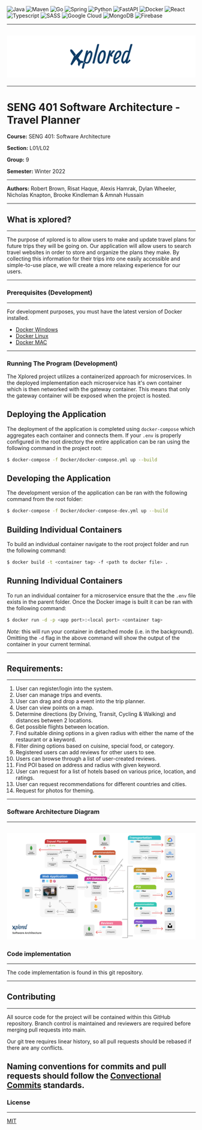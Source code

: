 <img alt="Java" src="https://img.shields.io/badge/java-%23ED8B00.svg?style=for-the-badge&logo=java&logoColor=white"/> <img alt="Maven" src="https://img.shields.io/badge/Apache%20Maven-C71A36?style=for-the-badge&logo=Apache%20Maven&logoColor=white"/> <img alt="Go" src="https://img.shields.io/badge/go-%2300ADD8.svg?style=for-the-badge&logo=go&logoColor=white"/>
<img alt="Spring" src="https://img.shields.io/badge/spring-%236DB33F.svg?style=for-the-badge&logo=spring&logoColor=white"/> <img alt="Python" src="https://img.shields.io/badge/python-3670A0?style=for-the-badge&logo=python&logoColor=ffdd54"/> <img alt="FastAPI" src="https://img.shields.io/badge/FastAPI-005571?style=for-the-badge&logo=fastapi"/> <img alt="Docker" src="https://img.shields.io/badge/docker-%230db7ed.svg?style=for-the-badge&logo=docker&logoColor=white"/> <img alt="React" src="https://img.shields.io/badge/react-%2320232a.svg?style=for-the-badge&logo=react&logoColor=%2361DAFB"/> <img alt="Typescript" src="https://img.shields.io/badge/typescript-%23007ACC.svg?style=for-the-badge&logo=typescript&logoColor=white"/> <img alt="SASS" src="https://img.shields.io/badge/SASS-hotpink.svg?style=for-the-badge&logo=SASS&logoColor=white"/> <img alt="Google Cloud" src="https://img.shields.io/badge/GoogleCloud-%234285F4.svg?style=for-the-badge&logo=google-cloud&logoColor=white"/> <img alt="MongoDB" src="https://img.shields.io/badge/MongoDB-%234ea94b.svg?style=for-the-badge&logo=mongodb&logoColor=white"/> <img alt="Firebase" src="https://img.shields.io/badge/firebase-%23039BE5.svg?style=for-the-badge&logo=firebase"/>

---

## ![Xplored](Banner.png)

---

# SENG 401 Software Architecture - Travel Planner

**Course:** SENG 401: Software Architecture

**Section:** L01/L02

**Group:** 9

**Semester:** Winter 2022

---

**Authors:** Robert Brown, Risat Haque, Alexis Hamrak, Dylan Wheeler, Nicholas Knapton, Brooke Kindleman & Amnah Hussain

---

## What is xplored?

---

The purpose of xplored is to allow users to make and update travel plans for future trips they will be going on. Our application will allow users to search travel websites in order to store and organize the plans they make. By collecting this information for their trips into one easily accessible and simple-to-use place, we will create a more relaxing experience for our users.

---

### **Prerequisites (Development)**

---

For development purposes, you must have the latest version of Docker installed.

- [Docker Windows](https://docs.docker.com/desktop/windows/install/)
- [Docker Linux](https://docs.docker.com/engine/install/ubuntu/)
- [Docker MAC](https://docs.docker.com/desktop/mac/install/)

---

### **Running The Program (Development)**

The Xplored project utilizes a containerized approach for microservices. In the deployed implementation each microservice has it's own container which is then networked with the gateway container. This means that only the gateway container will be exposed when the project is hosted.

## Deploying the Application

The deployment of the application is completed using `docker-compose` which aggregates each container and connects them. If your `.env` is properly configured in the root directory the entire application can be ran using the following command in the project root:

```bash
$ docker-compose -f Docker/docker-compose.yml up --build
```

## Developing the Application

The development version of the application can be ran with the following command from the root folder:

```bash
$ docker-compose -f Docker/docker-compose-dev.yml up --build
```

## Building Individual Containers

To build an individual container navigate to the root project folder and run the following command:

```bash
$ docker build -t <container tag> -f <path to docker file> .
```

## Running Individual Containers

To run an individual container for a microservice ensure that the the `.env` file exists in the parent folder. Once the Docker image is built it can be ran with the following command:

```bash
$ docker run -d -p <app port>:<local port> <container tag>
```

_Note:_ this will run your container in detached mode (i.e. in the background). Omitting the `-d` flag in the above command will show the output of the container in your current terminal.

---

## **Requirements:**

---

1. User can register/login into the system.
2. User can manage trips and events.
3. User can drag and drop a event into the trip planner.
4. User can view points on a map.
5. Determine directions (by Driving, Transit, Cycling & Walking) and distances between 2 locations.
6. Get possible flights between location.
7. Find suitable dining options in a given radius with either the name of the restaurant or a keyword.
8. Filter dining options based on cuisine, special food, or category.
9. Registered users can add reviews for other users to see.
10. Users can browse through a list of user-created reviews.
11. Find POI based on address and radius with given keyword.
12. User can request for a list of hotels based on various price, location, and ratings.
13. User can request recommendations for different countries and cities.
14. Request for photos for theming.

---

### **Software Architecture Diagram**

---

## ![Diagram](ArchitectureDiagram.png)

### **Code implementation**

---

The code implementation is found in this git repository.

---

## Contributing

---

All source code for the project will be contained within this GitHub repository. Branch control is maintained and reviewers are required before merging pull requests into main.

Our git tree requires linear history, so all pull requests should be rebased if there are any conflicts.

## Naming conventions for commits and pull requests should follow the [Convectional Commits](https://www.conventionalcommits.org/en/v1.0.0/) standards.

### **License**

---

[MIT](https://choosealicense.com/licenses/mit/)
